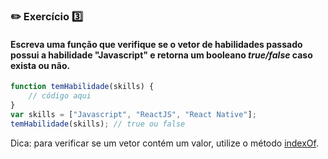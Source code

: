 ### :pencil2: Exercício :three:

#### Escreva uma função que verifique se o vetor de habilidades passado possui a habilidade "Javascript" e retorna um booleano *true/false* caso exista ou não.

```javascript
function temHabilidade(skills) {
	// código aqui
}
var skills = ["Javascript", "ReactJS", "React Native"];
temHabilidade(skills); // true ou false
```

Dica: para verificar se um vetor contém um valor, utilize o método [indexOf](https://developer.mozilla.org/pt-BR/docs/Web/JavaScript/Reference/Global_Objects/Array/indexOf "Array.prototype.indexOf()").
